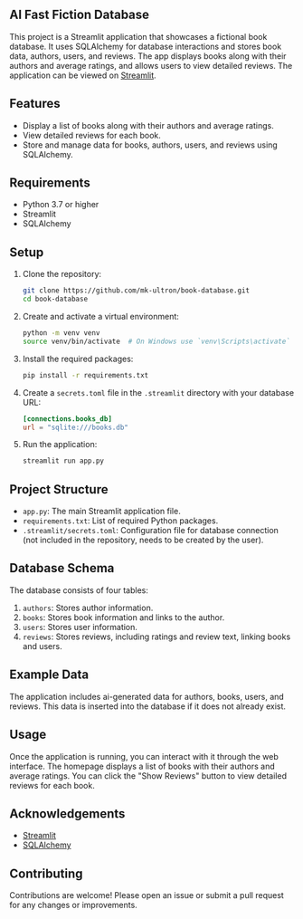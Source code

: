 ## AI Fast Fiction Database

This project is a Streamlit application that showcases a fictional book database. It uses SQLAlchemy for database interactions and stores book data, authors, users, and reviews. The app displays books along with their authors and average ratings, and allows users to view detailed reviews. The application can be viewed on [Streamlit](book-database.streamlit.app/).

## Features

- Display a list of books along with their authors and average ratings.
- View detailed reviews for each book.
- Store and manage data for books, authors, users, and reviews using SQLAlchemy.

## Requirements

- Python 3.7 or higher
- Streamlit
- SQLAlchemy

## Setup

1. Clone the repository:

   ```bash
   git clone https://github.com/mk-ultron/book-database.git
   cd book-database
   ```

2. Create and activate a virtual environment:

   ```bash
   python -m venv venv
   source venv/bin/activate  # On Windows use `venv\Scripts\activate`
   ```

3. Install the required packages:

   ```bash
   pip install -r requirements.txt
   ```

4. Create a `secrets.toml` file in the `.streamlit` directory with your database URL:

   ```toml
   [connections.books_db]
   url = "sqlite:///books.db"
   ```

5. Run the application:

   ```bash
   streamlit run app.py
   ```

## Project Structure

- `app.py`: The main Streamlit application file.
- `requirements.txt`: List of required Python packages.
- `.streamlit/secrets.toml`: Configuration file for database connection (not included in the repository, needs to be created by the user).

## Database Schema

The database consists of four tables:

1. `authors`: Stores author information.
2. `books`: Stores book information and links to the author.
3. `users`: Stores user information.
4. `reviews`: Stores reviews, including ratings and review text, linking books and users.

## Example Data

The application includes ai-generated data for authors, books, users, and reviews. This data is inserted into the database if it does not already exist.

## Usage

Once the application is running, you can interact with it through the web interface. The homepage displays a list of books with their authors and average ratings. You can click the "Show Reviews" button to view detailed reviews for each book.

## Acknowledgements

- [Streamlit](https://streamlit.io/)
- [SQLAlchemy](https://www.sqlalchemy.org/)

## Contributing

Contributions are welcome! Please open an issue or submit a pull request for any changes or improvements.
